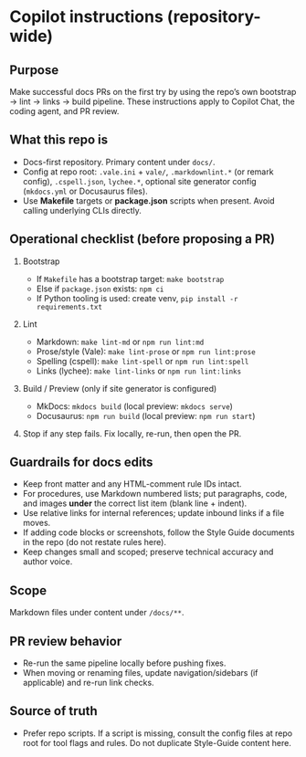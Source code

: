 # Copilot instructions (repository-wide)

## Purpose

Make successful docs PRs on the first try by using the repo’s own bootstrap → lint → links → build pipeline. These instructions apply to Copilot Chat, the coding agent, and PR review.

## What this repo is

- Docs-first repository. Primary content under `docs/`.  
- Config at repo root: `.vale.ini` + `vale/`, `.markdownlint.*` (or remark config), `.cspell.json`, `lychee.*`, optional site generator config (`mkdocs.yml` or Docusaurus files).  
- Use **Makefile** targets or **package.json** scripts when present. Avoid calling underlying CLIs directly.

## Operational checklist (before proposing a PR)

1) Bootstrap  
   - If `Makefile` has a bootstrap target: `make bootstrap`  
   - Else if `package.json` exists: `npm ci`  
   - If Python tooling is used: create venv, `pip install -r requirements.txt`

2) Lint  
   - Markdown: `make lint-md` or `npm run lint:md`  
   - Prose/style (Vale): `make lint-prose` or `npm run lint:prose`  
   - Spelling (cspell): `make lint-spell` or `npm run lint:spell`  
   - Links (lychee): `make lint-links` or `npm run lint:links`

3) Build / Preview (only if site generator is configured)  
   - MkDocs: `mkdocs build` (local preview: `mkdocs serve`)  
   - Docusaurus: `npm run build` (local preview: `npm run start`)

4) Stop if any step fails. Fix locally, re-run, then open the PR.

## Guardrails for docs edits

- Keep front matter and any HTML-comment rule IDs intact.  
- For procedures, use Markdown numbered lists; put paragraphs, code, and images **under** the correct list item (blank line + indent).  
- Use relative links for internal references; update inbound links if a file moves.  
- If adding code blocks or screenshots, follow the Style Guide documents in the repo (do not restate rules here).  
- Keep changes small and scoped; preserve technical accuracy and author voice.

## Scope

Markdown files under content under `/docs/**`.

## PR review behavior

- Re-run the same pipeline locally before pushing fixes.  
- When moving or renaming files, update navigation/sidebars (if applicable) and re-run link checks.

## Source of truth

- Prefer repo scripts. If a script is missing, consult the config files at repo root for tool flags and rules. Do not duplicate Style-Guide content here.
